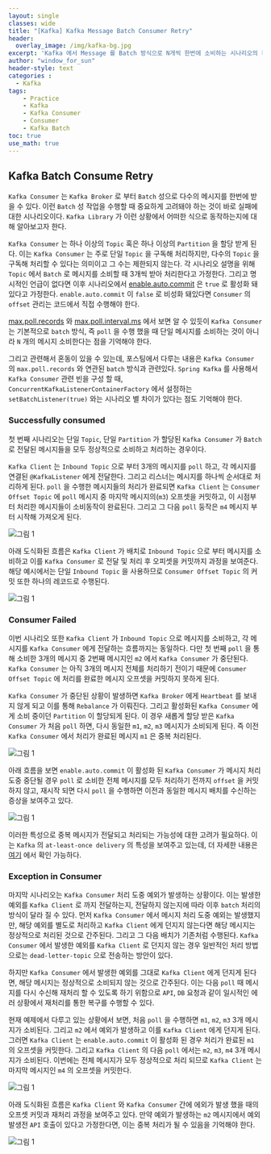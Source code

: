```yaml
--- 
layout: single
classes: wide
title: "[Kafka] Kafka Message Batch Consumer Retry"
header:
  overlay_image: /img/kafka-bg.jpg
excerpt: 'Kafka 에서 Message 를 Batch 방식으로 N개씩 한번에 소비하는 시나리오의 특징과 실패/재시도와 같은 상황에 대해서 알아보자'
author: "window_for_sun"
header-style: text
categories :
  - Kafka
tags:
    - Practice
    - Kafka
    - Kafka Consumer
    - Consumer
    - Kafka Batch
toc: true
use_math: true
---  
```


## Kafka Batch Consume Retry
`Kafka Consumer` 는 `Kafka Broker` 로 부터 `Batch` 성으로 다수의 메시지를 한번에 받을 수 있다. 
이런 `Batch` 성 작업을 수행할 때 중요하게 고려돼야 하는 것이 바로 실패에 대한 시나리오이다. 
`Kafka Library` 가 이런 상황에서 어떠한 식으로 동작하는지에 대해 알아보고자 한다.  

`Kafka Consumer` 는 하나 이상의 `Topic` 혹은 하나 이상의 `Partition` 을 할당 받게 된다. 
이는 `Kafka Consumer` 는 주로 단일 `Topic` 을 구독해 처리하지만, 다수의 `Topic` 을 구독해 처리할 수 있다는 의미이고 
그 수는 제한되지 않는다. 
각 시나리오 설명을 위해 `Topic` 에서 `Batch` 로 메시지를 소비할 때 3개씩 받아 처리한다고 가정한다. 
그리고 명시적인 언급이 없다면 이후 시나리오에서 [enable.auto.commit](https://docs.confluent.io/platform/current/installation/configuration/consumer-configs.html#enable-auto-commit)
은 `true` 로 활성화 돼있다고 가정한다. 
`enable.auto.commit` 이 `false` 로 비성화 돼있다면 `Consumer` 의 `offset` 관리는 코드에서 직접 수행해야 한다.  

[max.poll.records](https://docs.confluent.io/platform/current/installation/configuration/consumer-configs.html#max-poll-records)
와
[max.poll.interval.ms](https://docs.confluent.io/platform/current/installation/configuration/consumer-configs.html#max-poll-interval-ms)
에서 보면 알 수 있듯이 `Kafka Consumer` 는 기본적으로 `batch` 방식, 
즉 `poll` 을 수행 했을 때 단일 메시지를 소비하는 것이 아니라 `N` 개의 메시지 소비한다는 점을 기억해야 한다.  

그리고 관련해서 혼동이 있을 수 있는데, 포스팅에서 다루는 내용은 `Kafka Consumer` 의 `max.poll.records` 와 연관된 `batch` 방식과 관련있다. 
`Spring Kafka` 를 사용해서 `Kafka Consumer` 관련 빈을 구성 할 때, `ConcurrentKafkaListenerContainerFactory` 에서 설정하는 `setBatchListener(true)` 와는 시나리오 별 차이가 있다는 점도 기억해야 한다.  


### Successfully consumed
첫 번째 시나리오는 단일 `Topic`, 단일 `Partition` 가 할당된 `Kafka Consumer` 가 
`Batch` 로 전달된 메시지들을 모두 정상적으로 소비하고 처리하는 경우이다.  

`Kafka Client` 는 `Inbound Topic` 으로 부터 3개의 메시지를 `poll` 하고, 
각 메시지를 연결된 `@KafkaListener` 에게 전달한다. 
그리고 리스너는 메시지를 하나씩 순서대로 처리하게 된다. 
`poll` 을 수행한 메시지들의 처리가 완료되면 `Kafka Client` 는 `Consumer Offset Topic` 에 
`poll` 메시지 중 마지막 메시지의(`m3`) 오프셋을 커밋하고, 이 시점부터 처리한 메시지들이 소비동작이 완료된다. 
그리고 그 다음 `poll` 둥작은 `m4` 메시지 부터 시작해 가져오게 된다. 


![그림 1]({{site.baseurl}}/img/kafka/kafka-batch-consumer-retry-1.drawio.png)


아래 도식화된 흐름은 `Kafka Client` 가 배치로 `Inbound Topic` 으로 부터 
메시지를 소비하고 이를 `Kafka Consumer` 로 전달 및 처리 후 오피셋을 커밋까지 과정을 보여준다. 
해당 예시에서는 단일 `Inbound Topic` 을 사용하므로 `Consumer Offset Topic` 의 커밋 또한 하나의 레코드로 수행된다. 

![그림 1]({{site.baseurl}}/img/kafka/kafka-batch-consumer-retry-2.png)



### Consumer Failed
이번 시나리오 또한 `Kafka Client` 가 `Inbound Topic` 으로 메시지를 소비하고, 
각 메시지를 `Kafka Consumer` 에게 전달하는 흐름까지는 동일하다. 
다만 첫 번째 `poll` 을 통해 소비한 3개의 메시지 중 2번째 메시지인 `m2` 에서 `Kafka Consumer` 가 중단된다. 
`Kafka Consumer` 는 아직 3개의 메시지 전체를 처리하기 전이기 때문에 `Consumer Offset Topic` 에 처리를 완료한 메시지 오프셋을 커밋하지 못하게 된다.  

`Kafka Consumer` 가 중단된 상황이 발생하면 `Kafka Broker` 에게 `Heartbeat` 를 보내지 않게 되고 이를 통해 `Rebalance` 가 이뤄진다. 
그리고 활성화된 `Kafka Consumer` 에게 소비 중이던 `Partition` 이 할당되게 된다. 
이 경우 새롭게 할당 받은 `Kafka Consumer` 가 처음 `poll` 하면, 
다시 동일한 `m1`, `m2`, `m3` 메시지가 소비되게 된다. 
즉 이전 `Kafka Consumer` 에서 처리가 완료된 메시지 `m1` 은 중복 처리된다. 

![그림 1]({{site.baseurl}}/img/kafka/kafka-batch-consumer-retry-3.drawio.png)


아래 흐름을 보면 `enable.auto.commit` 이 활성화 된 `Kafka Consumer` 가 메시지 처리 도중 중단될 경우
`poll` 로 소비한 전체 메시지를 모두 처리하기 전까지 `offset` 을 커밋하지 않고, 재시작 되면 다시 `poll` 을 수행하면 
이전과 동일한 메시지 배치를 수신하는 증상을 보여주고 있다. 

![그림 1]({{site.baseurl}}/img/kafka/kafka-batch-consumer-retry-4.png)


이러한 특성으로 중복 메시지가 전달되고 처리되는 가능성에 대한 고려가 필요하다. 
이는 `Kafka` 의 `at-least-once delivery` 의 특성을 보여주고 있는데, 
더 자세한 내용은 [여기](2024-03-12-kafka-practice-kafka-consum-produce-at-least-once.md)
에서 확인 가능하다.  


### Exception in Consumer
마지막 시나리오는 `Kafka Consumer` 처리 도중 예외가 발생하는 상황이다. 
이는 발생한 예외를 `Kafka Client` 로 까지 전달하는지, 전달하지 않는지에 따라 이후 `batch` 처리의 방식이 달라 질 수 있다. 
먼저 `Kafka Consumer` 에서 메시지 처리 도중 예외는 발생했지만, 해당 예외를 별도로 처리하고 `Kafka Client` 에게 던지지 않는다면 
해당 메시지는 정상적으로 처리된 것으로 간주된다. 
그리고 그 다음 배치가 기존처럼 수행된다. 
`Kafka Consumer` 에서 발생한 예외를 `Kafka Client` 로 던지지 않는 경우 일반적인 처리 방법으로는 `dead-letter-topic` 으로 전송하는 방안이 있다.  

하지만 `Kafka Consumer` 에서 발생한 예외를 그대로 `Kafka Client` 에게 던지게 된다면, 해당 메시지는 정상적으로 소비되지 않는 것으로 간주된다. 
이는 다음 `poll` 때 메시지를 다시 수신해 재처리 할 수 있도록 하기 위함으로 `API`, `DB` 요청과 같이 일시적인 에러 상황에서 재처리를 통한 복구를 수행할 수 있다.  

현재 예제에서 다루고 있는 상황에서 보면, 처음 `poll` 을 수행하면 `m1`, `m2`, `m3` 3개 메시지가 소비된다. 
그리고 `m2` 에서 예외가 발생하고 이를 `Kafka Client` 에게 던지게 된다. 
그러면 `Kafka Client` 는 `enable.auto.commit` 이 활성화 된 경우 처리가 완료된 `m1` 의 오프셋을 커밋한다. 
그리고 `Kafka Client` 의 다음 `poll` 에서는 `m2`, `m3`, `m4` 3개 메시지가 소비된다. 
이번에는 전체 메시지가 모두 정상적으로 처리 되므로 `Kafka Client` 는 마지막 메시지인 `m4` 의 오프셋을 커밋한다.   

![그림 1]({{site.baseurl}}/img/kafka/kafka-batch-consumer-retry-5.drawio.png)


아래 도식화된 흐름은 `Kafka Client` 와 `Kafka Consumer` 간에 에외가 발생 했을 때의 오프셋 커밋과 재처리 과정을 보여주고 있다. 
만약 예외가 발생하는 `m2` 메시지에서 예외 발생전 `API` 호출이 있다고 가정한다면, 이는 중복 처리가 될 수 있음을 기억해야 한다.  

![그림 1]({{site.baseurl}}/img/kafka/kafka-batch-consumer-retry-6.png)

